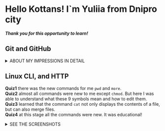 # Hello Kottans! I`m Yuliia from Dnipro city

***Thank you for this opportunity to learn!***

## Git and GitHub

<details>
<summary>ABOUT MY IMPRESSIONS IN DETAIL</summary>

### First step:

> **Coursera** https://www.coursera.org/learn/introduction-git-github

I studied the materials of the Coursera course and received the certificate.
It was an interesting experience due to the lab works.

<details>
<summary>SEE THE CERTIFICATE</summary>

![Coursera certificate](img/coursera-course.png)

</details>

---

### Second step:

> **Learn Git Branching** https://learngitbranching.js.org/
<details>
<summary>SEE THE SCREENSHOT</summary>

![Learn Git Branching Screenshot](img/gitbranchingBase.png)

</details>

I opened for myself a command `cherry-pick`. I have not met it before in tutorials :upside_down_face:
And understood the difference between `rebace` and `merge`.

<details>
<summary>SEE THE SCREENSHOT</summary>

![Learn Git Branching Screenshot](img/gitbranchingRemoteRepo.png)

</details>

I also highlighted the interesting things about  `git fetch/pull/push origin source:destination`

</details>

## Linux CLI, and HTTP

__Quiz1__ there was the new commands for me `pwd` and `more`.  
__Quiz2__ almost all commands were new to me except `chmod`. But here I was able to understand what these 9 symbols mean and how to edit them.  
__Quiz3__ learned that the command `cat` not only displays the contents of a file, but can also merge files.  
__Quiz4__ at this stage all the commands were new. It was educational!

<details>
<summary>SEE THE SCREENSHOTS</summary>

![Learn Linux Commands](task_linux_cli/quiz-1.png)
![Learn Linux Commands](task_linux_cli/quiz-2.png)
![Learn Linux Commands](task_linux_cli/quiz-3.png)
![Learn Linux Commands](task_linux_cli/quiz-4.png)

</details>
